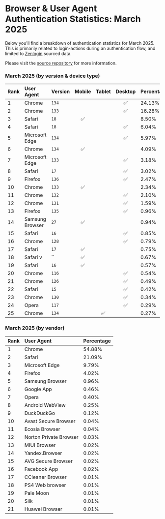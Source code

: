 # Browser & User Agent Authentication Statistics: March 2025

Below you'll find a breakdown of authentication statistics for
March 2025. This is primarily related to login-actions during an
authentication flow, and limited to <a href="https://zenlogin.co"/>Zenlogin</a>
sourced data.

Please visit the
<a href="https://github.com/zenlogin/browser-user-agent-authentication-statistics">source repository</a>
for more information.

### March 2025 (by version & device type)
| Rank | User Agent | Version | Mobile | Tablet | Desktop | Percentage |
| :--- | :--- | :--- | :---: | :---: | :---: | :--- |
| 1 | Chrome | `134` | | | ✅ | 24.13% |
| 2 | Chrome | `133` | | | ✅ | 16.28% |
| 3 | Safari | `18` | ✅ | | | 8.50% |
| 4 | Safari | `18` | | | ✅ | 6.04% |
| 5 | Microsoft Edge | `134` | | | ✅ | 5.97% |
| 6 | Chrome | `134` | ✅ | | | 4.09% |
| 7 | Microsoft Edge | `133` | | | ✅ | 3.18% |
| 8 | Safari | `17` | | | ✅ | 3.02% |
| 9 | Firefox | `136` | | | ✅ | 2.47% |
| 10 | Chrome | `133` | ✅ | | | 2.34% |
| 11 | Chrome | `132` | | | ✅ | 2.10% |
| 12 | Chrome | `131` | | | ✅ | 1.59% |
| 13 | Firefox | `135` | | | ✅ | 0.96% |
| 14 | Samsung Browser | `27` | ✅ | | | 0.94% |
| 15 | Safari | `16` | | | ✅ | 0.85% |
| 16 | Chrome | `128` | | | ✅ | 0.79% |
| 17 | Safari | `17` | ✅ | | | 0.75% |
| 18 | Safari v | `` | ✅ | | | 0.67% |
| 19 | Safari | `16` | ✅ | | | 0.57% |
| 20 | Chrome | `116` | | | ✅ | 0.54% |
| 21 | Chrome | `126` | | | ✅ | 0.49% |
| 22 | Safari | `15` | | | ✅ | 0.42% |
| 23 | Chrome | `130` | | | ✅ | 0.34% |
| 24 | Opera | `117` | | | ✅ | 0.29% |
| 25 | Chrome | `134` | | ✅ | | 0.27% |

### March 2025 (by vendor)
| Rank | User Agent | Percentage |
| :--- | :--- | :--- |
| 1 | Chrome | 54.88% |
| 2 | Safari | 21.09% |
| 3 | Microsoft Edge | 9.79% |
| 4 | Firefox | 4.02% |
| 5 | Samsung Browser | 0.96% |
| 6 | Google App | 0.46% |
| 7 | Opera | 0.40% |
| 8 | Android WebView | 0.25% |
| 9 | DuckDuckGo | 0.12% |
| 10 | Avast Secure Browser | 0.04% |
| 11 | Ecosia Browser | 0.04% |
| 12 | Norton Private Browser | 0.03% |
| 13 | MIUI Browser | 0.02% |
| 14 | Yandex.Browser | 0.02% |
| 15 | AVG Secure Browser | 0.02% |
| 16 | Facebook App | 0.02% |
| 17 | CCleaner Browser | 0.01% |
| 18 | PS4 Web browser | 0.01% |
| 19 | Pale Moon | 0.01% |
| 20 | Silk | 0.01% |
| 21 | Huawei Browser | 0.01% |
